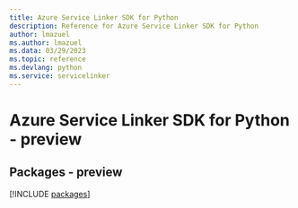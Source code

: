 ```yaml
---
title: Azure Service Linker SDK for Python
description: Reference for Azure Service Linker SDK for Python
author: lmazuel
ms.author: lmazuel
ms.data: 03/29/2023
ms.topic: reference
ms.devlang: python
ms.service: servicelinker
---
```

# Azure Service Linker SDK for Python - preview
## Packages - preview
[!INCLUDE [packages](service-linker-index.md)]
